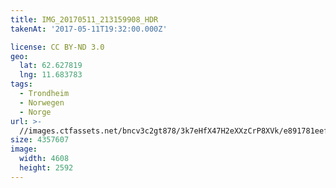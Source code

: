 ```yaml
---
title: IMG_20170511_213159908_HDR
takenAt: '2017-05-11T19:32:00.000Z'

license: CC BY-ND 3.0
geo:
  lat: 62.627819
  lng: 11.683783
tags:
  - Trondheim
  - Norwegen
  - Norge
url: >-
  //images.ctfassets.net/bncv3c2gt878/3k7eHfX47H2eXXzCrP8XVk/e891781eefa52e64188e9c67bb99605a/img_20170511_213159908_hdr_34609750796_o
size: 4357607
image:
  width: 4608
  height: 2592
---
```

